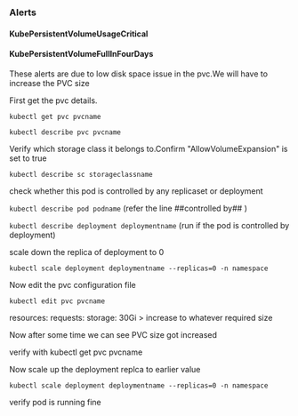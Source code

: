 ### Alerts ###

#### KubePersistentVolumeUsageCritical #####
#### KubePersistentVolumeFullInFourDays #####


These alerts are due to  low disk space issue in the pvc.We will have to increase the PVC size

First get the pvc details.

` kubectl get pvc pvcname `

` kubectl describe pvc pvcname `

Verify which storage class it belongs to.Confirm "AllowVolumeExpansion" is set to true

` kubectl describe sc storageclassname `

check whether this pod is controlled by any replicaset or deployment

` kubectl describe pod podname `   (refer the line ##controlled by##  )

` kubectl describe deployment deploymentname ` (run if the pod is controlled by deployment)

scale down the replica of deployment to 0

` kubectl scale deployment deploymentname --replicas=0 -n namespace `

Now edit the pvc configuration file

` kubectl edit pvc pvcname `

 resources:
    requests:
      storage: 30Gi > increase to whatever required size

Now after some time we can see PVC size got increased

verify with kubectl get pvc pvcname

Now scale up the deployment replca to earlier value

` kubectl scale deployment deploymentname --replicas=0 -n namespace `

verify pod is running fine
